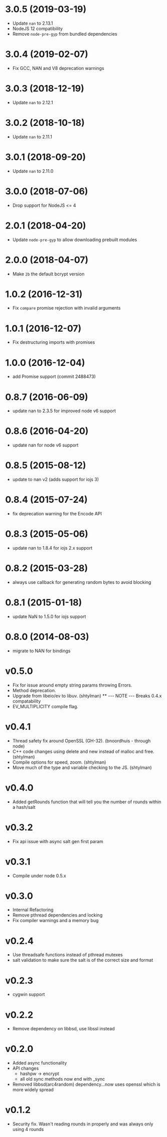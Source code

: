 # 3.0.5 (2019-03-19)

  * Update `nan` to 2.13.1
  * NodeJS 12 compatibility
  * Remove `node-pre-gyp` from bundled dependencies

# 3.0.4 (2019-02-07)

  * Fix GCC, NAN and V8 deprecation warnings

# 3.0.3 (2018-12-19)

  * Update `nan` to 2.12.1

# 3.0.2 (2018-10-18)

  * Update `nan` to 2.11.1

# 3.0.1 (2018-09-20)

  * Update `nan` to 2.11.0

# 3.0.0 (2018-07-06)

  * Drop support for NodeJS <= 4

# 2.0.1 (2018-04-20)

  * Update `node-pre-gyp` to allow downloading prebuilt modules

# 2.0.0 (2018-04-07)

  * Make `2b` the default bcrypt version

# 1.0.2 (2016-12-31)

  * Fix `compare` promise rejection with invalid arguments

# 1.0.1 (2016-12-07)

  * Fix destructuring imports with promises

# 1.0.0 (2016-12-04)

  * add Promise support (commit 2488473)

# 0.8.7 (2016-06-09)

  * update nan to 2.3.5 for improved node v6 support

# 0.8.6 (2016-04-20)

  * update nan for node v6 support

# 0.8.5 (2015-08-12)

  * update to nan v2 (adds support for iojs 3)

# 0.8.4 (2015-07-24)

  * fix deprecation warning for the Encode API

# 0.8.3 (2015-05-06)

  * update nan to 1.8.4 for iojs 2.x support

# 0.8.2 (2015-03-28)

  * always use callback for generating random bytes to avoid blocking

# 0.8.1 (2015-01-18)
  * update NaN to 1.5.0 for iojs support

# 0.8.0 (2014-08-03)
  * migrate to NAN for bindings

# v0.5.0
  * Fix for issue around empty string params throwing Errors.
  * Method deprecation.
  * Upgrade from libeio/ev to libuv. (shtylman)
  ** --- NOTE --- Breaks 0.4.x compatability
  * EV_MULTIPLICITY compile flag.

# v0.4.1
  * Thread safety fix around OpenSSL (GH-32). (bnoordhuis - through node)
  * C++ code changes using delete and new instead of malloc and free. (shtylman)
  * Compile options for speed, zoom. (shtylman)
  * Move much of the type and variable checking to the JS. (shtylman)

# v0.4.0
  * Added getRounds function that will tell you the number of rounds within a hash/salt

# v0.3.2
  * Fix api issue with async salt gen first param

# v0.3.1
  * Compile under node 0.5.x

# v0.3.0
  * Internal Refactoring
  * Remove pthread dependencies and locking
  * Fix compiler warnings and a memory bug

# v0.2.4
  * Use threadsafe functions instead of pthread mutexes
  * salt validation to make sure the salt is of the correct size and format

# v0.2.3
  * cygwin support

# v0.2.2
  * Remove dependency on libbsd, use libssl instead

# v0.2.0
  * Added async functionality
  * API changes
    * hashpw -> encrypt
    * all old sync methods now end with _sync
  * Removed libbsd(arc4random) dependency...now uses openssl which is more widely spread

# v0.1.2
  * Security fix. Wasn't reading rounds in properly and was always only using 4 rounds
